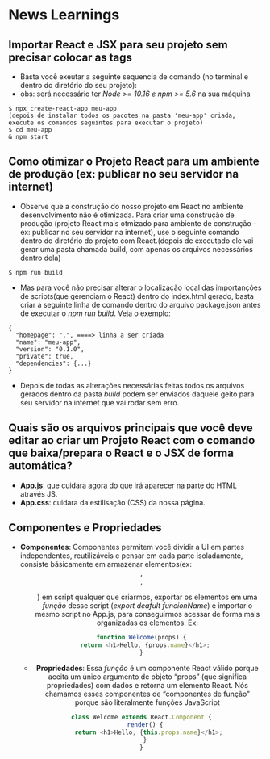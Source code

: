# News Learnings

## Importar React e JSX para seu projeto sem precisar colocar as tags <scripts>

- Basta você exeutar a seguinte sequencia de comando (no terminal e dentro do diretório do seu projeto):
- obs: será necessário ter *Node >= 10.16 e npm >= 5.6* na sua máquina
```
$ npx create-react-app meu-app
(depois de instalar todos os pacotes na pasta 'meu-app' criada, execute os comandos seguintes para executar o projeto)
$ cd meu-app
& npm start
```

## Como otimizar o Projeto React para um ambiente de produção (ex: publicar no seu servidor na internet)

- Observe que a construção do nosso projeto em React no ambiente desenvolvimento não é otimizada. Para criar uma construção de produção (projeto React mais otmizado para ambiente de construção - ex: publicar no seu servidor na internet), use o seguinte comando dentro do diretório do projeto com React.(depois de executado ele vai gerar uma pasta chamada build, com apenas os arquivos necessários dentro dela)
```
$ npm run build
```
- Mas para você não precisar alterar o localização local das importanções de scripts(que gerenciam o React) dentro do index.html gerado, basta criar a seguinte linha de comando dentro do arquivo package.json antes de executar o *npm run build*. Veja o exemplo:
```
{ 
  "homepage": ".", ====> linha a ser criada
  "name": "meu-app",
  "version": "0.1.0",
  "private": true,
  "dependencies": {...}
}
```
- Depois de todas as alterações necessárias feitas todos os arquivos gerados dentro da pasta *build* podem ser enviados daquele geito para seu servidor na internet que vai rodar sem erro.

## Quais são os arquivos principais que você deve editar ao criar um Projeto React com o comando que baixa/prepara o React e o JSX de forma automática?
- **App.js**: que cuidara agora do que irá aparecer na parte do HTML através JS.
- **App.css**: cuidara da estilisação (CSS) da nossa página.

## Componentes e Propriedades
- **Componentes**: Componentes permitem você dividir a UI em partes independentes, reutilizáveis e pensar em cada parte isoladamente, consiste básicamente em armazenar elementos(ex: <header>,<div>,<ul>) em script qualquer que criarmos, exportar os elementos em uma _função_ desse script (_export deafult funcionName_) e importar o mesmo script no App.js, para conseguirmos acessar de forma mais organizadas os elementos. Ex:
```js
function Welcome(props) {
  return <h1>Hello, {props.name}</h1>;
}
```

- **Propriedades**: Essa _função_ é um componente React válido porque aceita um único argumento de objeto “props” (que significa propriedades) com dados e retorna um elemento React. Nós chamamos esses componentes de “componentes de função” porque são literalmente funções JavaScript
```js
class Welcome extends React.Component {
  render() {
    return <h1>Hello, {this.props.name}</h1>;
  }
}
```